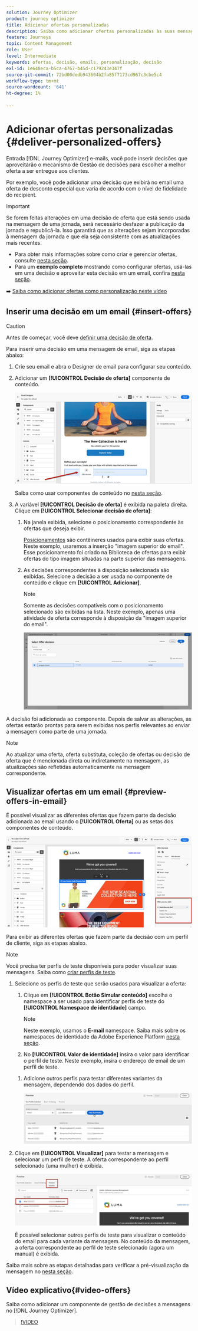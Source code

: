 ```yaml
---
solution: Journey Optimizer
product: journey optimizer
title: Adicionar ofertas personalizadas
description: Saiba como adicionar ofertas personalizadas às suas mensagens
feature: Journeys
topic: Content Management
role: User
level: Intermediate
keywords: ofertas, decisão, emails, personalização, decisão
exl-id: 1e648eca-b5ca-4767-b45d-c179243e347f
source-git-commit: 72bd00dedb943604b2fa85f7173cd967c3cbe5c4
workflow-type: tm+mt
source-wordcount: '641'
ht-degree: 1%

---
```


# Adicionar ofertas personalizadas {#deliver-personalized-offers}

Entrada [!DNL Journey Optimizer] e-mails, você pode inserir decisões que aproveitarão o mecanismo de Gestão de decisões para escolher a melhor oferta a ser entregue aos clientes.

Por exemplo, você pode adicionar uma decisão que exibirá no email uma oferta de desconto especial que varia de acordo com o nível de fidelidade do recipient.

>[!IMPORTANT]
>
>Se forem feitas alterações em uma decisão de oferta que está sendo usada na mensagem de uma jornada, será necessário desfazer a publicação da jornada e republicá-la.  Isso garantirá que as alterações sejam incorporadas à mensagem da jornada e que ela seja consistente com as atualizações mais recentes.

* Para obter mais informações sobre como criar e gerenciar ofertas, consulte [nesta seção](../offers/get-started/starting-offer-decisioning.md).
* Para um **exemplo completo** mostrando como configurar ofertas, usá-las em uma decisão e aproveitar esta decisão em um email, confira [nesta seção](../offers/offers-e2e.md#insert-decision-in-email).

➡️ [Saiba como adicionar ofertas como personalização neste vídeo](#video-offers)

## Inserir uma decisão em um email {#insert-offers}

>[!CAUTION]
>
>Antes de começar, você deve [definir uma decisão de oferta](../offers/offer-activities/create-offer-activities.md).

Para inserir uma decisão em uma mensagem de email, siga as etapas abaixo:

1. Crie seu email e abra o Designer de email para configurar seu conteúdo.

1. Adicionar um **[!UICONTROL Decisão de oferta]** componente de conteúdo.

   ![](assets/deliver-offer-component.png)

   Saiba como usar componentes de conteúdo no [nesta seção](content-components.md).

1. A variável **[!UICONTROL Decisão de oferta]** é exibida na paleta direita. Clique em **[!UICONTROL Selecionar decisão de oferta]**:

   1. Na janela exibida, selecione o posicionamento correspondente às ofertas que deseja exibir.

      [Posicionamentos](../offers/offer-library/creating-placements.md) são contêineres usados para exibir suas ofertas. Neste exemplo, usaremos a inserção &quot;imagem superior do email&quot;. Esse posicionamento foi criado na Biblioteca de ofertas para exibir ofertas do tipo imagem situadas na parte superior das mensagens.

   1. As decisões correspondentes à disposição selecionada são exibidas. Selecione a decisão a ser usada no componente de conteúdo e clique em **[!UICONTROL Adicionar]**.

      >[!NOTE]
      >
      >Somente as decisões compatíveis com o posicionamento selecionado são exibidas na lista. Neste exemplo, apenas uma atividade de oferta corresponde à disposição da &quot;imagem superior do email&quot;.

      ![](assets/deliver-offer-placement.png)

A decisão foi adicionada ao componente. Depois de salvar as alterações, as ofertas estarão prontas para serem exibidas nos perfis relevantes ao enviar a mensagem como parte de uma jornada.

>[!NOTE]
>
>Ao atualizar uma oferta, oferta substituta, coleção de ofertas ou decisão de oferta que é mencionada direta ou indiretamente na mensagem, as atualizações são refletidas automaticamente na mensagem correspondente.

## Visualizar ofertas em um email {#preview-offers-in-email}

É possível visualizar as diferentes ofertas que fazem parte da decisão adicionada ao email usando o **[!UICONTROL Oferta]** ou as setas dos componentes de conteúdo.

![](assets/deliver-offer-preview.png)

Para exibir as diferentes ofertas que fazem parte da decisão com um perfil de cliente, siga as etapas abaixo.

>[!NOTE]
>
>Você precisa ter perfis de teste disponíveis para poder visualizar suas mensagens. Saiba como [criar perfis de teste](../audience/creating-test-profiles.md).

1. Selecione os perfis de teste que serão usados para visualizar a oferta:

   1. Clique em **[!UICONTROL Botão Simular conteúdo]** escolha o namespace a ser usado para identificar perfis de teste do **[!UICONTROL Namespace de identidade]** campo.

      >[!NOTE]
      >
      >Neste exemplo, usamos o **E-mail** namespace. Saiba mais sobre os namespaces de identidade da Adobe Experience Platform [nesta seção](../audience/get-started-identity.md).

   1. No **[!UICONTROL Valor de identidade]** insira o valor para identificar o perfil de teste. Neste exemplo, insira o endereço de email de um perfil de teste.

   <!--For example enter smith@adobe.com and click the **[!UICONTROL Add profile]** button.-->

   1. Adicione outros perfis para testar diferentes variantes da mensagem, dependendo dos dados do perfil.

      ![](assets/deliver-offer-test-profiles.png)

1. Clique em **[!UICONTROL Visualizar]** para testar a mensagem e selecionar um perfil de teste. A oferta correspondente ao perfil selecionado (uma mulher) é exibida.

   ![](assets/deliver-offer-test-profile-female-preview.png)

   É possível selecionar outros perfis de teste para visualizar o conteúdo do email para cada variante da mensagem. No conteúdo da mensagem, a oferta correspondente ao perfil de teste selecionado (agora um manual) é exibida.

Saiba mais sobre as etapas detalhadas para verificar a pré-visualização da mensagem no [nesta seção](#preview-your-messages).

## Vídeo explicativo{#video-offers}

Saiba como adicionar um componente de gestão de decisões a mensagens no [!DNL Journey Optimizer].

>[!VIDEO](https://video.tv.adobe.com/v/334088?quality=12)

